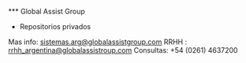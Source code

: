 
*** Global Assist Group
* Repositorios privados

Mas info: sistemas.arg@globalassistgroup.com
RRHH : rrhh_argentina@globalassistroup.com
Consultas: +54 (0261) 4637200
